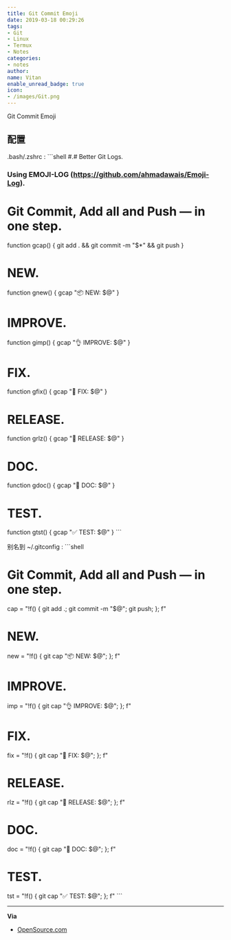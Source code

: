```yaml
---
title: Git Commit Emoji
date: 2019-03-18 00:29:26
tags:
- Git
- Linux
- Termux
- Notes
categories:
- notes
author:
name: Vitan
enable_unread_badge: true
icon:
- /images/Git.png
---
```

Git Commit Emoji
<!--more-->

## 配置
.bash/.zshrc
:	```shell
#.# Better Git Logs.
### Using EMOJI-LOG (https://github.com/ahmadawais/Emoji-Log).
# Git Commit, Add all and Push — in one step.
function gcap() {
    git add . && git commit -m "$*" && git push
}
# NEW.
function gnew() {
    gcap "📦 NEW: $@"
}
# IMPROVE.
function gimp() {
    gcap "👌 IMPROVE: $@"
}
# FIX.
function gfix() {
    gcap "🐛 FIX: $@"
}
# RELEASE.
function grlz() {
    gcap "🚀 RELEASE: $@"
}
# DOC.
function gdoc() {
    gcap "📖 DOC: $@"
}
# TEST.
function gtst() {
    gcap "✅ TEST: $@"
}
	```

别名到 ~/.gitconfig
:	```shell
# Git Commit, Add all and Push — in one step.
cap = "!f() { git add .; git commit -m \"$@\"; git push; }; f"
# NEW.
new = "!f() { git cap \"📦 NEW: $@\"; }; f"
# IMPROVE.
imp = "!f() { git cap \"👌 IMPROVE: $@\"; }; f"
# FIX.
fix = "!f() { git cap \"🐛 FIX: $@\"; }; f"
# RELEASE.
rlz = "!f() { git cap \"🚀 RELEASE: $@\"; }; f"
# DOC.
doc = "!f() { git cap \"📖 DOC: $@\"; }; f"
# TEST.
tst = "!f() { git cap \"✅ TEST: $@\"; }; f"
	```

---

**Via**
- [OpenSource.com](https://opensource.com/article/19/2/emoji-log-git-commit-messages)
